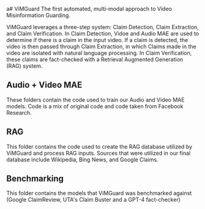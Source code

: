 a# ViMGuard
The first automated, multi-modal approach to Video Misinformation Guarding.

ViMGuard leverages a three-step system: Claim Detection, Claim Extraction, and Claim Verification. In Claim Detection, Vidoe and Audio MAE are used to determine if there is a claim in the input video. If a claim is detected, the video is then passed through Claim Extraction, in which Claims made in the video are isolated with natural language processing. In Claim Verification, these claims are fact-checked with a Retrieval Augmented Generation (RAG) system.

## Audio + Video MAE
These folders contain the code used to train our Audio and Video MAE models. Code is a mix of original code and code taken from Facebook Research. 

## RAG
This folder contains the code used to create the RAG database utilized by ViMGuard and process RAG inputs. Sources that were utilized in our final database include Wikipedia, Bing News, and Google Claims.

## Benchmarking
This folder contains the models that ViMGuard was benchmarked against (Google ClaimReview, UTA's Claim Buster and a GPT-4 fact-checker)
